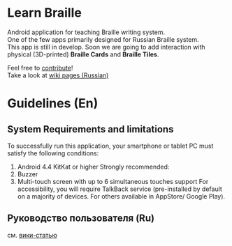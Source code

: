 # Learn Braille

Android application for teaching Braille writing system.<br>
One of the few apps primarily designed for Russian Braille system. <br>
This app is still in develop. Soon we are going to add interaction with physical (3D-printed) **Braille Cards** and **Braille Tiles**.

Feel free to [contribute](https://github.com/braille-systems/learn-braille/blob/master/CONTRIBUTING.md)! <br>
Take a look at [wiki pages (Russian)](https://github.com/braille-systems/learn-braille/wiki)

# Guidelines (En)
## System Requirements and limitations

To successfully run this application, your smartphone or tablet PC must satisfy the following conditions:
1. Android 4.4 KitKat or higher
Strongly recommended:
1. Buzzer
1. Multi-touch screen with up to 6 simultaneous touches support
For accessibility, you will require TalkBack service (pre-installed by default on a majority of devices.
For others available in AppStore/ Google Play).

## Руководство пользователя (Ru)
см. [вики-статью](https://github.com/braille-systems/learn-braille/wiki/app-users-manual)

